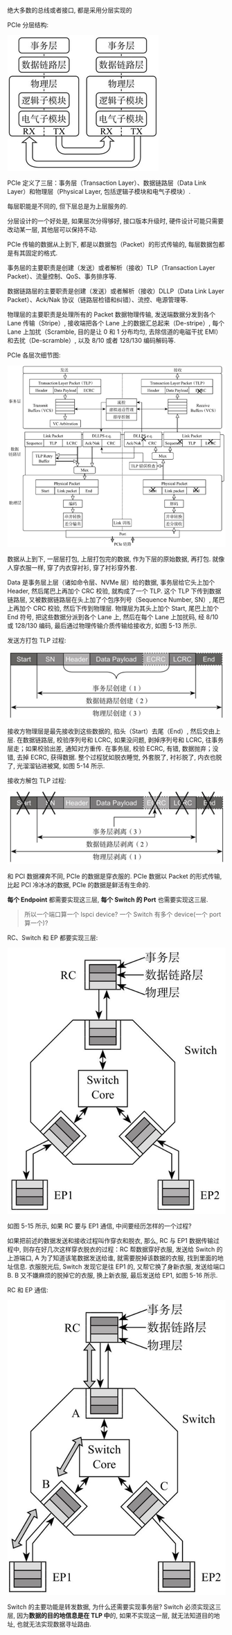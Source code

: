 
绝大多数的总线或者接口, 都是采用分层实现的

PCIe 分层结构:

![2021-11-09-21-28-55.png](./images/2021-11-09-21-28-55.png)

PCIe 定义了三层：事务层（Transaction Layer）、数据链路层（Data Link Layer）和物理层（Physical Layer, 包括逻辑子模块和电气子模块）.

每层职能是不同的, 但下层总是为上层服务的.

分层设计的一个好处是, 如果层次分得够好, 接口版本升级时, 硬件设计可能只需要改动某一层, 其他层可以保持不动.

PCIe 传输的数据从上到下, 都是以数据包（Packet）的形式传输的, 每层数据包都是有其固定的格式.

事务层的主要职责是创建（发送）或者解析（接收）TLP（Transaction Layer Packet）、流量控制、QoS、事务排序等.

数据链路层的主要职责是创建（发送）或者解析（接收）DLLP（Data Link Layer Packet）、Ack/Nak 协议（链路层检错和纠错）、流控、电源管理等.

物理层的主要职责是处理所有的 Packet 数据物理传输, 发送端数据分发到各个 Lane 传输（Stripe）, 接收端把各个 Lane 上的数据汇总起来（De-stripe）, 每个 Lane 上加扰（Scramble, 目的是让 0 和 1 分布均匀, 去除信道的电磁干扰 EMI）和去扰（De-scramble）, 以及 8/10 或者 128/130 编码解码等.

PCIe 各层次细节图:

![2021-11-09-21-32-21.png](./images/2021-11-09-21-32-21.png)

数据从上到下, 一层层打包, 上层打包完的数据, 作为下层的原始数据, 再打包. 就像人穿衣服一样, 穿了内衣穿衬衫, 穿了衬衫穿外套.

Data 是事务层上层（诸如命令层、NVMe 层）给的数据, 事务层给它头上加个 Header, 然后尾巴上再加个 CRC 校验, 就构成了一个 TLP. 这个 TLP 下传到数据链路层, 又被数据链路层在头上加了个包序列号（Sequence Number, SN）, 尾巴上再加个 CRC 校验, 然后下传到物理层. 物理层为其头上加个 Start, 尾巴上加个 End 符号, 把这些数据分派到各个 Lane 上, 然后在每个 Lane 上加扰码, 经 8/10 或 128/130 编码, 最后通过物理传输介质传输给接收方, 如图 5-13 所示.

发送方打包 TLP 过程:

![2021-11-09-21-35-46.png](./images/2021-11-09-21-35-46.png)

接收方物理层是最先接收到这些数据的, 掐头（Start）去尾（End）, 然后交由上层. 在数据链路层, 校验序列号和 LCRC, 如果没问题, 剥掉序列号和 LCRC, 往事务层走；如果校验出差, 通知对方重传. 在事务层, 校验 ECRC, 有错, 数据抛弃；没错, 去掉 ECRC, 获得数据. 整个过程犹如脱衣睡觉, 外套脱了, 衬衫脱了, 内衣也脱了, 光溜溜钻进被窝, 如图 5-14 所示.

接收方解包 TLP 过程:

![2021-11-09-21-35-54.png](./images/2021-11-09-21-35-54.png)

和 PCI 数据裸奔不同, PCIe 的数据是穿衣服的. PCIe 数据以 Packet 的形式传输, 比起 PCI 冷冰冰的数据, PCIe 的数据是鲜活有生命的.

**每个 Endpoint** 都需要实现这三层, **每个 Switch 的 Port** 也需要实现这三层.

> 所以一个端口算一个 lspci device? 一个 Switch 有多个 device(一个 port 算一个)?

RC、Switch 和 EP 都要实现三层:

![2021-11-09-21-36-08.png](./images/2021-11-09-21-36-08.png)

如图 5-15 所示, 如果 RC 要与 EP1 通信, 中间要经历怎样的一个过程?

如果把前述的数据发送和接收过程叫作穿衣和脱衣, 那么, RC 与 EP1 数据传输过程中, 则存在好几次这样穿衣脱衣的过程：RC 帮数据穿好衣服, 发送给 Switch 的上游端口, A 为了知道该笔数据发送给谁, 就需要脱掉该数据的衣服, 找到里面的地址信息. 衣服脱光后, Switch 发现它是往 EP1 的, 又帮它换了身新衣服, 发送给端口 B. B 又不嫌麻烦的脱掉它的衣服, 换上新衣服, 最后发送给 EP1, 如图 5-16 所示.

RC 和 EP 通信:

![2021-11-09-21-36-17.png](./images/2021-11-09-21-36-17.png)

Switch 的主要功能是转发数据, 为什么还需要实现事务层? Switch 必须实现这三层, 因为**数据的目的地信息是在 TLP 中**的, 如果不实现这一层, 就无法知道目的地址, 也就无法实现数据寻址路由.